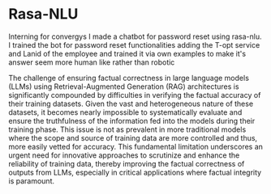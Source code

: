 # Rasa-NLU
Interning for convergys I made a chatbot for password reset using rasa-nlu.
I trained the bot for password reset functionalities adding the T-opt service and Lanid of the employee and trained it via own examples to make it's answer seem more human like rather than robotic



 The challenge of ensuring factual correctness in large language models (LLMs) using Retrieval-Augmented Generation (RAG) architectures is significantly compounded by difficulties in verifying the factual accuracy of their training datasets. Given the vast and heterogeneous nature of these datasets, it becomes nearly impossible to systematically evaluate and ensure the truthfulness of the information fed into the models during their training phase. This issue is not as prevalent in more traditional models where the scope and source of training data are more controlled and thus, more easily vetted for accuracy. This fundamental limitation underscores an urgent need for innovative approaches to scrutinize and enhance the reliability of training data, thereby improving the factual correctness of outputs from LLMs, especially in critical applications where factual integrity is paramount.
